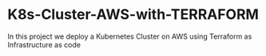 # K8s-Cluster-AWS-with-TERRAFORM
In this project we deploy a Kubernetes Cluster on AWS using Terraform as Infrastructure as code

